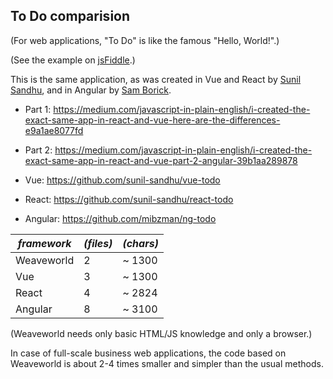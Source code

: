 ## To Do comparision ##

(For web applications, "To Do" is like the famous "Hello, World!".)

(See the example on [jsFiddle](https://jsfiddle.net/weaveworld/jtcwxyn9/).)

This is the same application, as was created in Vue and React by [Sunil Sandhu](https://medium.com/@sunilsandhu), and in Angular by [Sam Borick](https://medium.com/@mibzman).
* Part 1: https://medium.com/javascript-in-plain-english/i-created-the-exact-same-app-in-react-and-vue-here-are-the-differences-e9a1ae8077fd
* Part 2: https://medium.com/javascript-in-plain-english/i-created-the-exact-same-app-in-react-and-vue-part-2-angular-39b1aa289878

* Vue: https://github.com/sunil-sandhu/vue-todo
* React: https://github.com/sunil-sandhu/react-todo
* Angular: https://github.com/mibzman/ng-todo

| _framework_  | _(files)_ | _(chars)_ 
| ------------- | --- | --- 
| Weaveworld  | 2 | ~ 1300 
| Vue  | 3 | ~ 1300  
| React  | 4 | ~ 2824 
| Angular |8| ~ 3100

(Weaveworld needs only basic HTML/JS knowledge and only a browser.)

In case of full-scale business web applications, the code based on Weaveworld is about 2-4 times smaller and simpler than the usual methods.
